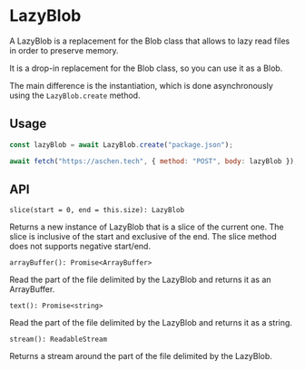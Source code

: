 # LazyBlob

A LazyBlob is a replacement for the Blob class that allows to lazy read files in order to preserve memory.

It is a drop-in replacement for the Blob class, so you can use it as a Blob.

The main difference is the instantiation, which is done asynchronously using the `LazyBlob.create` method.

## Usage

```js
const lazyBlob = await LazyBlob.create("package.json");

await fetch("https://aschen.tech", { method: "POST", body: lazyBlob });
```

## API

`slice(start = 0, end = this.size): LazyBlob`

Returns a new instance of LazyBlob that is a slice of the current one.
The slice is inclusive of the start and exclusive of the end.
The slice method does not supports negative start/end.

`arrayBuffer(): Promise<ArrayBuffer>`

Read the part of the file delimited by the LazyBlob and returns it as an ArrayBuffer.

`text(): Promise<string>`

Read the part of the file delimited by the LazyBlob and returns it as a string.

`stream(): ReadableStream`

Returns a stream around the part of the file delimited by the LazyBlob.